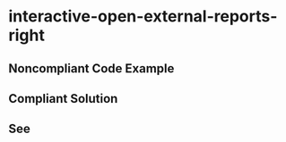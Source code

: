 # interactive-open-external-reports-right

## Noncompliant Code Example

## Compliant Solution

## See

